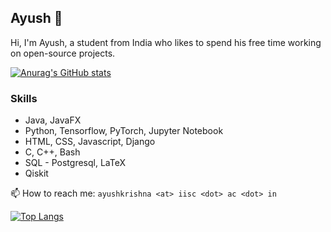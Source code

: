 ## Ayush 👋
Hi, I'm Ayush, a student from India who likes to spend his free time working on open-source projects.

[![Anurag's GitHub stats](https://github-readme-stats.vercel.app/api?username=kmAyush&count_private=true&show_icons=true&theme=nord&include_all_commits=true)](https://github.com/anuraghazra/github-readme-stats)

### Skills

* Java, JavaFX
* Python, Tensorflow, PyTorch, Jupyter Notebook
* HTML, CSS, Javascript, Django
* C, C++, Bash
* SQL - Postgresql, LaTeX
* Qiskit

📫 How to reach me: `ayushkrishna <at> iisc <dot> ac <dot> in`

[![Top Langs](https://github-readme-stats.vercel.app/api/top-langs/?username=kmAyush&layout=compact&theme=nord&langs_count=8&hide=html)](https://github.com/anuraghazra/github-readme-stats)
<!--
**kmAyush/kmAyush** is a ✨ _special_ ✨ repository because its `README.md` (this file) appears on your GitHub profile.

Here are some ideas to get you started:

- 🔭 I’m currently working on ...
- 🌱 I’m currently learning ...
- 👯 I’m looking to collaborate on ...
- 🤔 I’m looking for help with ...
- 💬 Ask me about ...
- 📫 How to reach me: ...
- 😄 Pronouns: ...
- ⚡ Fun fact: ...
-->
